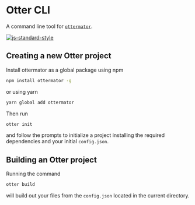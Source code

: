 # Otter CLI

A command line tool for [`ottermator`](https://github.com/TotalTechGeek/Otter).

[![js-standard-style](https://img.shields.io/badge/code%20style-standard-brightgreen.svg)](http://standardjs.com)

## Creating a new Otter project

Install ottermator as a global package using npm

```bash
npm install ottermator -g
```

or using yarn

```bash
yarn global add ottermator
```

Then run

```bash
otter init
```

and follow the prompts to initialize a project installing the required dependencies and your initial `config.json`.

## Building an Otter project

Running the command

```bash
otter build
```

will build out your files from the `config.json` located in the current directory.
